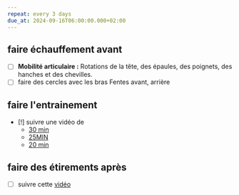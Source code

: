 ```yaml
---
repeat: every 3 days
due_at: 2024-09-16T06:00:00.000+02:00
---
```

## faire échauffement avant
- [ ] **Mobilité articulaire :** Rotations de la tête, des épaules, des poignets, des hanches et des chevilles. 
- [ ] faire des cercles avec les bras Fentes avant, arrière
## faire l'entrainement
- [!] suivre une vidéo de
	-  [30 min](https://youtu.be/U3HueZj9wU0?si=diQntBmnXHOrT--c)
	- [25MIN](https://youtu.be/Zpv4-o9Hcw0?si=k6nLLNf_YtJBMJfI)
	- [20 min](https://youtu.be/H5TD8_PKL1c?si=PdY7UXCecZrtVaeV)
## faire des étirements après
- [ ] suivre cette [vidéo](https://youtu.be/aLK6TXT0SR8?si=LEp6VNvRZQcQxhb-)